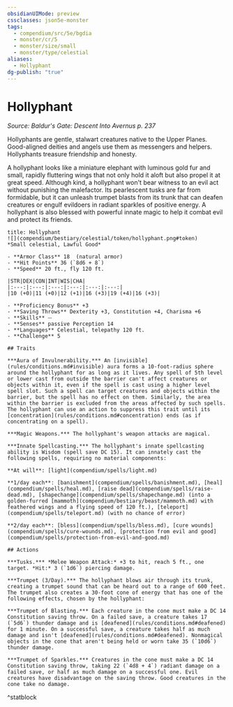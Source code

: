 ```yaml
---
obsidianUIMode: preview
cssclasses: json5e-monster
tags:
  - compendium/src/5e/bgdia
  - monster/cr/5
  - monster/size/small
  - monster/type/celestial
aliases:
  - Hollyphant
dg-publish: "true"
---
```

# Hollyphant
*Source: Baldur's Gate: Descent Into Avernus p. 237*  

Hollyphants are gentle, stalwart creatures native to the Upper Planes. Good-aligned deities and angels use them as messengers and helpers. Hollyphants treasure friendship and honesty.

A hollyphant looks like a miniature elephant with luminous gold fur and small, rapidly fluttering wings that not only hold it aloft but also propel it at great speed. Although kind, a hollyphant won't bear witness to an evil act without punishing the malefactor. Its pearlescent tusks are far from formidable, but it can unleash trumpet blasts from its trunk that can deafen creatures or engulf evildoers in radiant sparkles of positive energy. A hollyphant is also blessed with powerful innate magic to help it combat evil and protect its friends.

```ad-statblock
title: Hollyphant
![](compendium/bestiary/celestial/token/hollyphant.png#token)
*Small celestial, Lawful Good*

- **Armor Class** 18  (natural armor)
- **Hit Points** 36 (`8d6 + 8`)
- **Speed** 20 ft., fly 120 ft.

|STR|DEX|CON|INT|WIS|CHA|
|:---:|:---:|:---:|:---:|:---:|:---:|
|10 (+0)|11 (+0)|12 (+1)|16 (+3)|19 (+4)|16 (+3)|

- **Proficiency Bonus** +3
- **Saving Throws** Dexterity +3, Constitution +4, Charisma +6
- **Skills** ⏤
- **Senses** passive Perception 14
- **Languages** Celestial, telepathy 120 ft.
- **Challenge** 5

## Traits

***Aura of Invulnerability.*** An [invisible](rules/conditions.md#invisible) aura forms a 10-foot-radius sphere around the hollyphant for as long as it lives. Any spell of 5th level or lower cast from outside the barrier can't affect creatures or objects within it, even if the spell is cast using a higher level spell slot. Such a spell can target creatures and objects within the barrier, but the spell has no effect on them. Similarly, the area within the barrier is excluded from the areas affected by such spells. The hollyphant can use an action to suppress this trait until its [concentration](rules/conditions.md#concentration) ends (as if concentrating on a spell).

***Magic Weapons.*** The hollyphant's weapon attacks are magical.

***Innate Spellcasting.*** The hollyphant's innate spellcasting ability is Wisdom (spell save DC 15). It can innately cast the following spells, requiring no material components:

**At will**: [light](compendium/spells/light.md)

**1/day each**: [banishment](compendium/spells/banishment.md), [heal](compendium/spells/heal.md), [raise dead](compendium/spells/raise-dead.md), [shapechange](compendium/spells/shapechange.md) (into a golden-furred [mammoth](compendium/bestiary/beast/mammoth.md) with feathered wings and a flying speed of 120 ft.), [teleport](compendium/spells/teleport.md) (with no chance of error)

**2/day each**: [bless](compendium/spells/bless.md), [cure wounds](compendium/spells/cure-wounds.md), [protection from evil and good](compendium/spells/protection-from-evil-and-good.md)

## Actions

***Tusks.*** *Melee Weapon Attack:* +3 to hit, reach 5 ft., one target. *Hit:* 3 (`1d6`) piercing damage.

***Trumpet (3/Day).*** The hollyphant blows air through its trunk, creating a trumpet sound that can be heard out to a range of 600 feet. The trumpet also creates a 30-foot cone of energy that has one of the following effects, chosen by the hollyphant:

***Trumpet of Blasting.*** Each creature in the cone must make a DC 14 Constitution saving throw. On a failed save, a creature takes 17 (`5d6`) thunder damage and is [deafened](rules/conditions.md#deafened) for 1 minute. On a successful save, a creature takes half as much damage and isn't [deafened](rules/conditions.md#deafened). Nonmagical objects in the cone that aren't being held or worn take 35 (`10d6`) thunder damage.

***Trumpet of Sparkles.*** Creatures in the cone must make a DC 14 Constitution saving throw, taking 22 (`4d8 + 4`) radiant damage on a failed save, or half as much damage on a successful one. Evil creatures have disadvantage on the saving throw. Good creatures in the cone take no damage.
```
^statblock
